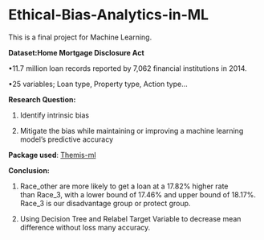 # Ethical-Bias-Analytics-in-ML
This is a final project for Machine Learning. 

**Dataset:Home Mortgage Disclosure Act**

•11.7 million loan records reported by 7,062 financial institutions in 2014.  

•25 variables; Loan type, Property type, Action type…

**Research Question:**

1. Identify intrinsic bias

2. Mitigate the bias while maintaining or improving a machine learning model’s predictive accuracy


**Package used**: [Themis-ml](https://github.com/cosmicBboy/themis-ml)

**Conclusion:**

1. Race_other are more likely to get a loan at a 17.82% higher rate than Race_3, with a lower bound of 17.46% and upper bound of 18.17%. Race_3 is our disadvantage group or protect group.

2. Using Decision Tree and Relabel Target Variable to decrease mean difference without loss many accuracy.






